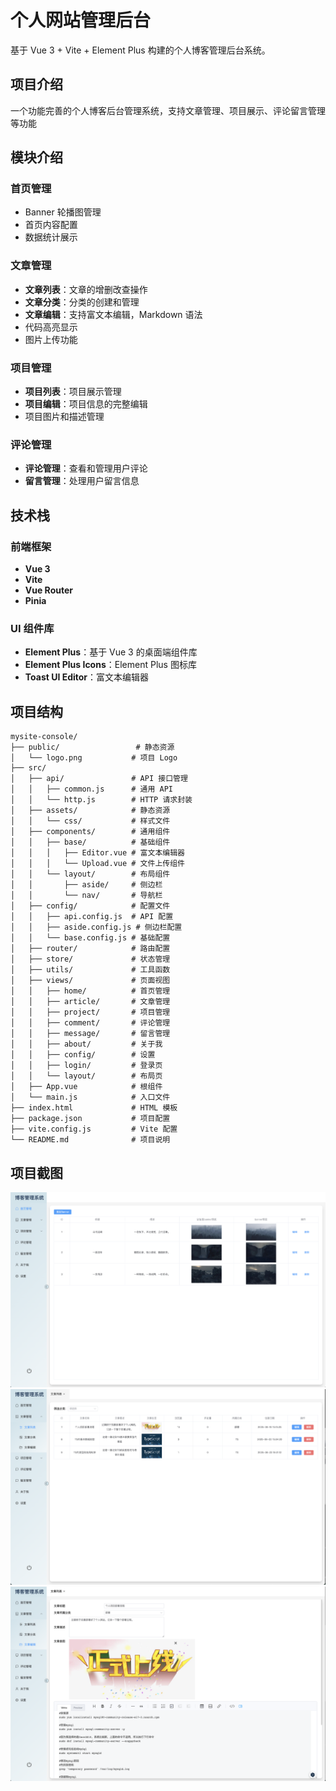 # 个人网站管理后台

基于 Vue 3 + Vite + Element Plus 构建的个人博客管理后台系统。

## 项目介绍

一个功能完善的个人博客后台管理系统，支持文章管理、项目展示、评论留言管理等功能

## 模块介绍

### 首页管理

-   Banner 轮播图管理
-   首页内容配置
-   数据统计展示

### 文章管理

-   **文章列表**：文章的增删改查操作
-   **文章分类**：分类的创建和管理
-   **文章编辑**：支持富文本编辑，Markdown 语法
-   代码高亮显示
-   图片上传功能

### 项目管理

-   **项目列表**：项目展示管理
-   **项目编辑**：项目信息的完整编辑
-   项目图片和描述管理

### 评论管理

-   **评论管理**：查看和管理用户评论
-   **留言管理**：处理用户留言信息

## 技术栈

### 前端框架

-   **Vue 3**
-   **Vite**
-   **Vue Router**
-   **Pinia**

### UI 组件库

-   **Element Plus**：基于 Vue 3 的桌面端组件库
-   **Element Plus Icons**：Element Plus 图标库
-   **Toast UI Editor**：富文本编辑器

## 项目结构

```
mysite-console/
├── public/                 # 静态资源
│   └── logo.png           # 项目 Logo
├── src/
│   ├── api/               # API 接口管理
│   │   ├── common.js      # 通用 API
│   │   └── http.js        # HTTP 请求封装
│   ├── assets/            # 静态资源
│   │   └── css/           # 样式文件
│   ├── components/        # 通用组件
│   │   ├── base/          # 基础组件
│   │   │   ├── Editor.vue # 富文本编辑器
│   │   │   └── Upload.vue # 文件上传组件
│   │   └── layout/        # 布局组件
│   │       ├── aside/     # 侧边栏
│   │       └── nav/       # 导航栏
│   ├── config/            # 配置文件
│   │   ├── api.config.js  # API 配置
│   │   ├── aside.config.js # 侧边栏配置
│   │   └── base.config.js # 基础配置
│   ├── router/            # 路由配置
│   ├── store/             # 状态管理
│   ├── utils/             # 工具函数
│   ├── views/             # 页面视图
│   │   ├── home/          # 首页管理
│   │   ├── article/       # 文章管理
│   │   ├── project/       # 项目管理
│   │   ├── comment/       # 评论管理
│   │   ├── message/       # 留言管理
│   │   ├── about/         # 关于我
│   │   ├── config/        # 设置
│   │   ├── login/         # 登录页
│   │   └── layout/        # 布局页
│   ├── App.vue            # 根组件
│   └── main.js            # 入口文件
├── index.html             # HTML 模板
├── package.json           # 项目配置
├── vite.config.js         # Vite 配置
└── README.md              # 项目说明
```

## 项目截图

<img src='./src/assets/image.png'/>
<img src='./src/assets/image1.png'/>
<img src='./src/assets/image2.png'/>
